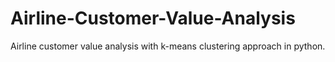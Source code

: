 # Airline-Customer-Value-Analysis
Airline customer value analysis with k-means clustering approach in python.
